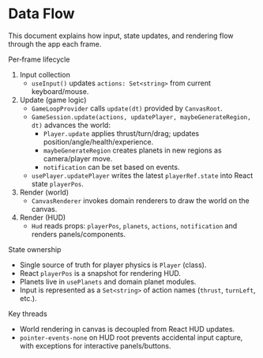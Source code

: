 # Data Flow

This document explains how input, state updates, and rendering flow through the app each frame.

Per‑frame lifecycle

1. Input collection
   - `useInput()` updates `actions: Set<string>` from current keyboard/mouse.
2. Update (game logic)
   - `GameLoopProvider` calls `update(dt)` provided by `CanvasRoot`.
   - `GameSession.update(actions, updatePlayer, maybeGenerateRegion, dt)` advances the world:
     - `Player.update` applies thrust/turn/drag; updates position/angle/health/experience.
     - `maybeGenerateRegion` creates planets in new regions as camera/player move.
     - `notification` can be set based on events.
   - `usePlayer.updatePlayer` writes the latest `playerRef.state` into React state `playerPos`.
3. Render (world)
   - `CanvasRenderer` invokes domain renderers to draw the world on the canvas.
4. Render (HUD)
   - `Hud` reads props: `playerPos`, `planets`, `actions`, `notification` and renders panels/components.

State ownership

- Single source of truth for player physics is `Player` (class).
- React `playerPos` is a snapshot for rendering HUD.
- Planets live in `usePlanets` and domain planet modules.
- Input is represented as a `Set<string>` of action names (`thrust`, `turnLeft`, etc.).

Key threads

- World rendering in canvas is decoupled from React HUD updates.
- `pointer-events-none` on HUD root prevents accidental input capture, with exceptions for interactive panels/buttons.
